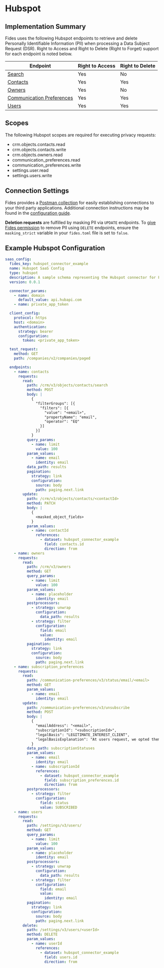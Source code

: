 
# Hubspot

## Implementation Summary

Fides uses the following Hubspot endpoints to retrieve and delete Personally Identifiable Information (PII) when processing a Data Subject Request (DSR). Right to Access and Right to Delete (Right to Forget) support for each endpoint is noted below.

|Endpoint | Right to Access | Right to Delete |
|----|----|----|
|[Search](https://developers.hubspot.com/docs/api/crm/search) | Yes | No |
|[Contacts](https://developers.hubspot.com/docs/api/crm/contacts) | Yes | Yes |
|[Owners](https://developers.hubspot.com/docs/api/crm/owners) | Yes | No |
|[Communication Preferences](https://developers.hubspot.com/docs/api/marketing-api/subscriptions-preferences#endpoint?spec=POST-/communication-preferences/v3/unsubscribe) | Yes | Yes |
|[Users](https://developers.hubspot.com/docs/api/settings/user-provisioning) | Yes | Yes |

## Scopes

The following Hubspot scopes are required for executing privacy requests:

* crm.objects.contacts.read
* crm.objects.contacts.write
* crm.objects.owners.read
* communication_preferences.read
* communication_preferences.write
* settings.user.read
* settings.users.write

## Connection Settings

Fides provides a [Postman collection](../../development/postman/using_postman.md) for easily establishing connections to your third party applications. Additional connection instructions may be found in the [configuration guide](../saas_config.md).

**Deletion requests** are fulfilled by masking PII via `UPDATE` endpoints. To [give Fides permission](../../installation/configuration.md#configuration-variable-reference) to remove PII using `DELETE` endpoints, ensure the `masking_strict` variable in your `fides.toml` file is set to `false`.

## Example Hubspot Configuration

```yaml
saas_config:
  fides_key: hubspot_connector_example
  name: Hubspot SaaS Config
  type: hubspot
  description: A sample schema representing the Hubspot connector for Fides
  version: 0.0.1

  connector_params:
    - name: domain
      default_value: api.hubapi.com
    - name: private_app_token

  client_config:
    protocol: https
    host: <domain>
    authentication:
      strategy: bearer
      configuration:
        token: <private_app_token>

  test_request:
    method: GET
    path: /companies/v2/companies/paged

  endpoints:
    - name: contacts
      requests:
        read:
          path: /crm/v3/objects/contacts/search
          method: POST
          body: |
            {
              "filterGroups": [{
                "filters": [{
                  "value": "<email>",
                  "propertyName": "email",
                  "operator": "EQ"
                }]
              }]
            }
          query_params:
            - name: limit
              value: 100
          param_values:
            - name: email
              identity: email
          data_path: results
          pagination:
            strategy: link
            configuration:
              source: body
              path: paging.next.link
        update:
          path: /crm/v3/objects/contacts/<contactId>
          method: PATCH
          body: |
            {
              <masked_object_fields>
            }
          param_values:
            - name: contactId
              references:
                - dataset: hubspot_connector_example
                  field: contacts.id
                  direction: from
    - name: owners
      requests:
        read:
          path: /crm/v3/owners
          method: GET
          query_params:
            - name: limit
              value: 100
          param_values:
            - name: placeholder
              identity: email
          postprocessors:
            - strategy: unwrap
              configuration:
                data_path: results
            - strategy: filter
              configuration:
                field: email
                value:
                  identity: email
          pagination:
            strategy: link
            configuration:
              source: body
              path: paging.next.link
    - name: subscription_preferences
      requests:
        read:
          path: /communication-preferences/v3/status/email/<email>
          method: GET
          param_values:
            - name: email
              identity: email
        update:
          path: /communication-preferences/v3/unsubscribe
          method: POST
          body: |
            {
              "emailAddress": "<email>",
              "subscriptionId": "<subscriptionId>",
              "legalBasis": "LEGITIMATE_INTEREST_CLIENT",
              "legalBasisExplanation": "At users request, we opted them out"
            }
          data_path: subscriptionStatuses
          param_values:
            - name: email
              identity: email
            - name: subscriptionId
              references:
                - dataset: hubspot_connector_example
                  field: subscription_preferences.id
                  direction: from
          postprocessors:
            - strategy: filter
              configuration:
                field: status
                value: SUBSCRIBED
    - name: users
      requests:
        read:
          path: /settings/v3/users/
          method: GET
          query_params:
            - name: limit
              value: 100
          param_values:
            - name: placeholder
              identity: email
          postprocessors:
            - strategy: unwrap
              configuration:
                data_path: results
            - strategy: filter
              configuration:
                field: email
                value:
                  identity: email
          pagination:
            strategy: link
            configuration:
              source: body
              path: paging.next.link
        delete:
          path: /settings/v3/users/<userId>
          method: DELETE
          param_values:
            - name: userId
              references:
                - dataset: hubspot_connector_example
                  field: users.id
                  direction: from

```
